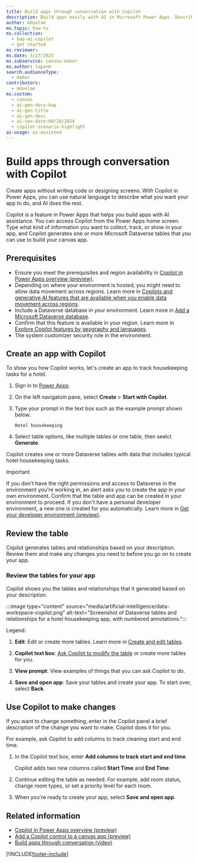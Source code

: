 ```yaml
---
title: Build apps through conversation with Copilot 
description: Build apps easily with AI in Microsoft Power Apps. Describe the information you want to collect, track, or show in your app, and Copilot creates Dataverse tables and guides you through the process.
author: mduelae
ms.topic: how-to
ms.collection:
  - bap-ai-copilot
  - get started
ms.reviewer:
ms.date: 5/27/2025
ms.subservice: canvas-maker
ms.author: tapanm
search.audienceType:
  - maker
contributors:
  - mduelae
ms.custom:
  - canvas
  - ai-gen-docs-bap
  - ai-gen-title
  - ai-gen-desc
  - ai-seo-date:08/28/2024
  - copilot-scenario-highlight
ai-usage: ai-assisted
---
```


# Build apps through conversation with Copilot 

Create apps without writing code or designing screens. With Copilot in Power Apps, you can use natural language to describe what you want your app to do, and AI does the rest.

Copilot is a feature in Power Apps that helps you build apps with AI assistance. You can access Copilot from the Power Apps home screen. Type what kind of information you want to collect, track, or show in your app, and Copilot generates one or more Microsoft Dataverse tables that you can use to build your canvas app.

## Prerequisites

- Ensure you meet the prerequisites and region availability in [Copilot in Power Apps overview (preview)](ai-overview.md).
- Depending on where your environment is hosted, you might need to allow data movement across regions. Learn more in [Copilots and generative AI features that are available when you enable data movement across regions](/power-platform/admin/geographical-availability-copilot#copilots-and-generative-ai-features-that-are-available-when-you-enable-data-movement-across-regions).
- Include a Dataverse database in your environment. Learn more in [Add a Microsoft Dataverse database](/power-platform/admin/create-database).
- Confirm that this feature is available in your region. Learn more in [Explore Copilot features by geography and languages](https://releaseplans.microsoft.com/en-US/availability-reports/?report=copilotfeaturereport).
- The system customizer security role in the environment.

## Create an app with Copilot

To show you how Copilot works, let's create an app to track housekeeping tasks for a hotel.

1. Sign in to [Power Apps](https://make.powerapps.com).

1. On the left navigatoin pane, select **Create** > **Start with Copilot**.

1. Type your prompt in the text box such as the example prompt shown below.

    ```copilot-prompt
    Hotel housekeeping
    ```
1. Select table options, like multiple tables or one table, then seelct **Generate**.
 
Copilot creates one or more Dataverse tables with data that includes typical hotel housekeeping tasks.

> [!IMPORTANT]
> If you don't have the right permissions and access to Dataverse in the environment you're working in, an alert asks you to create the app in your own environment. Confirm that the table and app can be created in your environment to proceed. If you don't have a personal developer environment, a new one is created for you automatically. Learn more in [Get your developer environment (preview)](../maker-create-environment.md).

## Review the table

Copilot generates tables and relationships based on your description. Review them and make any changes you need to before you go on to create your app.

### Review the tables for your app

Copilot shows you the tables and relationships that it generated based on your description.

:::image type="content" source="media/artificial-intelligence/data-workspace-copilot.png" alt-text="Screenshot of Dataverse tables and relationships for a hotel housekeeping app, with numbered annotations.":::

Legend:

1. **Edit**: Edit or create more tables. Learn more in [Create and edit tables](../data-platform/create-edit-entities-portal.md).

1. **Copilot text box**: [Ask Copilot to modify the table](#use-copilot-to-make-changes) or create more tables for you.

1. **View prompt**: View examples of things that you can ask Copilot to do.

1. **Save and open app**: Save your tables and create your app. To start over, select **Back**.


## Use Copilot to make changes

If you want to change something, enter in the Copilot panel a brief description of the change you want to make. Copilot does it for you.

For example, ask Copilot to add columns to track cleaning start and end time.

1. In the Copilot text box, enter **Add columns to track start and end time**.

    Copilot adds two new columns called **Start Time** and **End Time**.

1. Continue editing the table as needed. For example, add room status, change room types, or set a priority level for each room.

1. When you're ready to create your app, select **Save and open app**.

## Related information

- [Copilot in Power Apps overview (preview)](ai-overview.md)
- [Add a Copilot control to a canvas app (preview)](add-ai-copilot.md)
- [Build apps through conversation (video)](https://youtu.be/A4cBqQjnIBg?feature=shared)

[!INCLUDE[footer-include](../../includes/footer-banner.md)]
